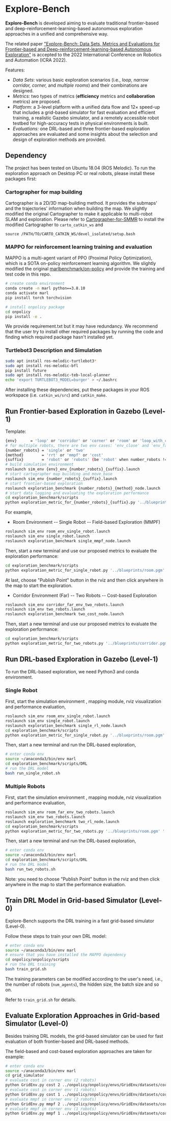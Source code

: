 # Explore-Bench

**Explore-Bench** is developed aiming to evaluate traditional frontier-based and deep-reinforcement-learning-based autonomous exploration approaches in a unified and comprehensive way.  

The related paper ["Explore-Bench: Data Sets, Metrics and Evaluations for Frontier-based and Deep-reinforcement-learning-based Autonomous Exploration"](https://arxiv.org/abs/2202.11931) is accepted to the 2022 International Conference on Robotics and Automation (ICRA 2022).

Features:

- *Data Sets*: various basic exploration scenarios (i.e., *loop, narrow corridor, corner,* and *multiple rooms*) and their combinations are designed.
- *Metrics:* two types of metrics (**efficiency** metrics and **collaboration** metrics) are proposed.
- *Platform*: a 3-level platform with a unified data flow and $12 \times$ speed-up that includes a grid-based simulator for fast evaluation and efficient training, a realistic Gazebo simulator, and a remotely accessible robot testbed for high-accuracy tests in physical environments is built.
- *Evaluations:* one DRL-based and three frontier-based exploration approaches are evaluated and some insights about the selection and design of exploration methods are provided.

## Dependency

The project has been tested on Ubuntu 18.04 (ROS Melodic). To run the exploration approach on Desktop PC or real robots, please install these packages first:

### Cartographer for map building

Cartographer is a 2D/3D map-building method. It provides the submaps' and the trajectories' information when building the map. We slightly modified the original Cartographer to make it applicable to multi-robot SLAM and exploration. Please refer to [Cartographer-for-SMMR](https://github.com/efc-robot/Cartographer-for-SMMR) to install the modified Cartographer to `carto_catkin_ws` and

```
source /PATH/TO/CARTO_CATKIN_WS/devel_isolated/setup.bash
```

### MAPPO for reinforcement learning training and evaluation

MAPPO is a multi-agent variant of PPO (Proximal Policy Optimization), which is a SOTA on-policy reinforcement learning algorithm. We slightly modified the original [marlbenchmark/on-policy](https://github.com/marlbenchmark/on-policy) and provide the training and test code in this repo.

```bash
# create conda environment
conda create -n marl python==3.8.10
conda activate marl
pip install torch torchvision
```

```bash
# install onpolicy package
cd onpolicy
pip install -e .
```

We provide requirement.txt but it may have redundancy. We recommend that the user try to install other required packages by running the code and finding which required package hasn't installed yet.

### Turtlebot3 Description and Simulation

```bash
sudo apt install ros-melodic-turtlebot3*
sudo apt install ros-melodic-bfl
pip install future
sudo apt install ros-melodic-teb-local-planner
echo 'export TURTLEBOT3_MODEL=burger' > ~/.bashrc
```

After installing these dependencies, put these packages in your ROS workspace (i.e. `catkin_ws/src`) and `catkin_make`.

## Run Frontier-based Exploration in Gazebo (Level-1)

Template:

```bash
{env}      = 'loop' or 'corridor' or 'corner' or 'room' or 'loop_with_corridor' or 'room_with_corner'
# for multiple robots, there are two env cases: 'env_close' and 'env_far' (i.e. 'loop_close' and 'loop_far')
{number_robots} = 'single' or 'two'
{method}        = 'rrt' or 'mmpf' or 'cost'
{suffix}        = 'robot' or 'robots' (be 'robot' when number_robots != 'single')
# build simulation environment
roslaunch sim_env {env}_env_{number_robots}_{suffix}.launch
# start cartographer map building and move_base
roslaunch sim_env {number_robots}_{suffix}.launch
# start frontier-based exploration
roslaunch exploration_benchmark {number_robots}_{method}_node.launch
# start data logging and evaluating the exploration performance
cd exploration_benchmark/scripts
python exploration_metric_for_{number_robots}_{suffix}.py '../blueprints/{env}.pgm' '../blueprints/{env}.yaml'
```

For example, 

- Room Environment -- Single Robot -- Field-based Exploration (MMPF)
```bash
roslaunch sim_env room_env_single_robot.launch
roslaunch sim_env single_robot.launch
roslaunch exploration_benchmark single_mmpf_node.launch
```

 Then, start a new terminal and use our proposed metrics to evaluate the exploration performance:
```bash
cd exploration_benchmark/scripts
python exploration_metric_for_single_robot.py '../blueprints/room.pgm' '../blueprints/room.yaml'
```
 At last, choose "Publish Point" button in the rviz and then click anywhere in the map to start the exploration.

- Corridor Environment (Far) -- Two Robots -- Cost-based Exploration 

```bash
roslaunch sim_env corridor_far_env_two_robots.launch
roslaunch sim_env two_robots.launch
roslaunch exploration_benchmark two_cost_node.launch
```

 Then, start a new terminal and use our proposed metrics to evaluate the exploration performance:

```bash
cd exploration_benchmark/scripts
python exploration_metric_for_two_robots.py '../blueprints/corridor.pgm' '../blueprints/corridor.yaml'
```

## Run DRL-based Exploration in Gazebo (Level-1)

To run the DRL-based exploration, we need Python3 and conda environment.

### Single Robot

First, start the simulation environment , mapping module, rviz visualization and performance evaluation,
```bash
roslaunch sim_env room_env_single_robot.launch
roslaunch sim_env single_robot.launch
roslaunch exploration_benchmark single_rl_node.launch
cd exploration_benchmark/scripts
python exploration_metric_for_single_robot.py '../blueprints/room.pgm' '../blueprints/room.yaml'
```

Then, start a new terminal and run the DRL-based exploration,
```bash
# enter conda env
source ~/anaconda3/bin/env marl
cd exploration_benchmark/scripts/DRL
# run the DRL model
bash run_single_robot.sh
```

### Multiple Robots

First, start the simulation environment , mapping module, rviz visualization and performance evaluation,

```bash
roslaunch sim_env room_far_env_two_robots.launch
roslaunch sim_env two_robots.launch
roslaunch exploration_benchmark two_rl_node.launch
cd exploration_benchmark/scripts
python exploration_metric_for_two_robots.py '../blueprints/room.pgm' '../blueprints/room.yaml'
```

Then, start a new terminal and run the DRL-based exploration,

```bash
# enter conda env
source ~/anaconda3/bin/env marl
cd exploration_benchmark/scripts/DRL
# run the DRL model
bash run_two_robots.sh
```

Note: you need to choose "Publish Point" button in the rviz and then click anywhere in the map to start the performance evaluation.

## Train DRL Model in Grid-based Simulator (Level-0)

Explore-Bench supports the DRL training in a fast grid-based simulator (Level-0).

Follow these steps to train your own DRL model:

```bash
# enter conda env
source ~/anaconda3/bin/env marl
# ensure that you have installed the MAPPO dependency
cd onpolicy/onpolicy/scripts
# run the DRL training 
bash train_grid.sh
```

The training parameters can be modified according to the user's need, i.e., the number of robots (`num_agents`), the hidden size, the batch size and so on.

Refer to `train_grid.sh` for details.

## Evaluate Exploration Approaches in Grid-based Simulator (Level-0)

Besides training DRL models, the grid-based simulator can be used for fast evaluation of both frontier-based and DRL-based methods.

The field-based and cost-based exploration approaches are taken for example:
```bash
# enter conda env
source ~/anaconda3/bin/env marl
cd grid_simulator
# evaluate cost in corner env (2 robots)
python GridEnv.py cost 2 ../onpolicy/onpolicy/envs/GridEnv/datasets/corner.pgm
# evaluate cost in corner env (1 robots)
python GridEnv.py cost 1 ../onpolicy/onpolicy/envs/GridEnv/datasets/corner.pgm
# evaluate mmpf in corner env (2 robots)
python GridEnv.py mmpf 2 ../onpolicy/onpolicy/envs/GridEnv/datasets/corner.pgm
# evaluate mmpf in corner env (1 robots)
python GridEnv.py mmpf 1 ../onpolicy/onpolicy/envs/GridEnv/datasets/corner.pgm
```
